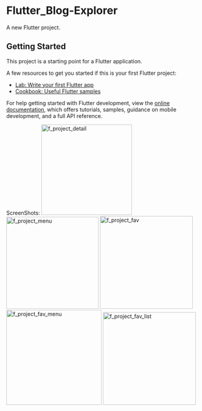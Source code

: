 # Flutter_Blog-Explorer

A new Flutter project.

## Getting Started

This project is a starting point for a Flutter application.

A few resources to get you started if this is your first Flutter project:

- [Lab: Write your first Flutter app](https://docs.flutter.dev/get-started/codelab)
- [Cookbook: Useful Flutter samples](https://docs.flutter.dev/cookbook)

For help getting started with Flutter development, view the
[online documentation](https://docs.flutter.dev/), which offers tutorials,
samples, guidance on mobile development, and a full API reference.

ScreenShots:
<img width="238" alt="f_project_detail" src="https://github.com/Shubhams1312/Flutter_Blog-Explorer/assets/134539066/544a17bd-7355-4365-b0b9-cda9288efa1a">
<img width="242" alt="f_project_menu" src="https://github.com/Shubhams1312/Flutter_Blog-Explorer/assets/134539066/f9ed7900-76ab-412f-99f8-0a93faaa8022">
<img width="244" alt="f_project_fav" src="https://github.com/Shubhams1312/Flutter_Blog-Explorer/assets/134539066/94a06cc2-405d-453e-a18e-aba36d3f2f0e">
<img width="250" alt="f_project_fav_menu" src="https://github.com/Shubhams1312/Flutter_Blog-Explorer/assets/134539066/c6feab89-16ca-4c66-bae9-097795226ef3">
<img width="244" alt="f_project_fav_list" src="https://github.com/Shubhams1312/Flutter_Blog-Explorer/assets/134539066/360addf0-63c8-440e-b18b-2cc3e6a8bb60">
